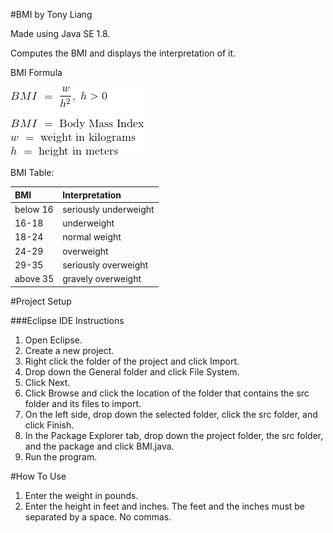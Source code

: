 #BMI by Tony Liang

Made using Java SE 1.8.

Computes the BMI and displays the interpretation of it.

BMI Formula

![alt text][logo]

[logo]: https://github.com/tliang1/Java-Practice/raw/master/Practice/Intro-To-Java-8th-Ed-Daniel-Y.-Liang/Chapter-3/Chapter03P06/images/instructions/bmi_formula.png "BMI Formula"

BMI Table:

BMI       | Interpretation
:-------- | :---------------------
below 16  | seriously underweight
16-18     | underweight
18-24     | normal weight
24-29     | overweight
29-35     | seriously overweight
above 35  | gravely overweight

#Project Setup

###Eclipse IDE Instructions
1. Open Eclipse.
2. Create a new project.
3. Right click the folder of the project and click Import.
4. Drop down the General folder and click File System.
5. Click Next.
6. Click Browse and click the location of the folder that contains the src folder and its files to import.
7. On the left side, drop down the selected folder, click the src folder, and click Finish.
8. In the Package Explorer tab, drop down the project folder, the src folder, and the package and click BMI.java.
9. Run the program.

#How To Use
1. Enter the weight in pounds.
2. Enter the height in feet and inches. The feet and the inches must be separated by a space. No commas.